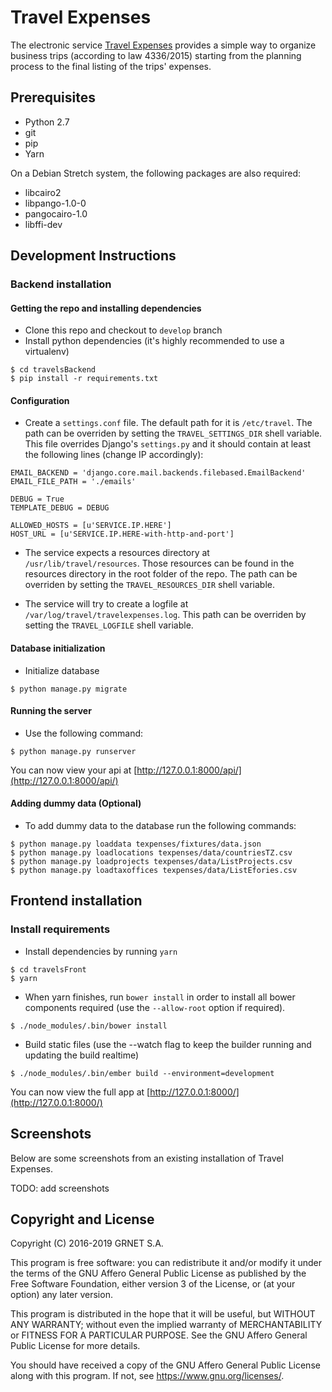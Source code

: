 # Travel Expenses

The electronic service [Travel Expenses](https://travelexpenses.grnet.gr/ui/auth/login) provides a simple way to organize business trips (according to law 4336/2015) starting from the planning process to the final listing of the trips' expenses.

## Prerequisites

* Python 2.7
* git
* pip
* Yarn

On a Debian Stretch system, the following packages are also required:
* libcairo2
* libpango-1.0-0
* pangocairo-1.0
* libffi-dev

## Development Instructions

### Backend installation

#### Getting the repo and installing dependencies

* Clone this repo and checkout to `develop` branch
* Install python dependencies (it's highly recommended to use a virtualenv)
```
$ cd travelsBackend
$ pip install -r requirements.txt
```

#### Configuration

* Create a `settings.conf` file. The default path for it is `/etc/travel`. The path can be overriden by setting the `TRAVEL_SETTINGS_DIR` shell variable. This file overrides Django's `settings.py` and it should contain at least the following lines (change IP accordingly):
```
EMAIL_BACKEND = 'django.core.mail.backends.filebased.EmailBackend'
EMAIL_FILE_PATH = './emails'

DEBUG = True
TEMPLATE_DEBUG = DEBUG

ALLOWED_HOSTS = [u'SERVICE.IP.HERE']
HOST_URL = [u'SERVICE.IP.HERE-with-http-and-port']
```

* The service expects a resources directory at `/usr/lib/travel/resources`. Those resources can be found in the resources directory in the root folder of the repo. The path can be overriden by setting the `TRAVEL_RESOURCES_DIR` shell variable.

* The service will try to create a logfile at `/var/log/travel/travelexpenses.log`. This path can be overriden by setting the `TRAVEL_LOGFILE` shell variable.

#### Database initialization

* Initialize database
```
$ python manage.py migrate
```

#### Running the server

* Use the following command:
```
$ python manage.py runserver
```
You can now view your api at [http://127.0.0.1:8000/api/](http://127.0.0.1:8000/api/)

#### Adding dummy data (Optional)

* To add dummy data to the database run the following commands:
```
$ python manage.py loaddata texpenses/fixtures/data.json
$ python manage.py loadlocations texpenses/data/countriesTZ.csv
$ python manage.py loadprojects texpenses/data/ListProjects.csv
$ python manage.py loadtaxoffices texpenses/data/ListEfories.csv
```

## Frontend installation

### Install requirements

* Install dependencies by running `yarn`
```
$ cd travelsFront
$ yarn
```
* When yarn finishes, run `bower install` in order to install all bower components required (use the `--allow-root` option if required).
```
$ ./node_modules/.bin/bower install
```

* Build static files (use the --watch flag to keep the builder running and updating the build realtime)
```
$ ./node_modules/.bin/ember build --environment=development
```

You can now view the full app at [http://127.0.0.1:8000/](http://127.0.0.1:8000/)

## Screenshots

Below are some screenshots from an existing installation of Travel Expenses.

TODO: add screenshots

## Copyright and License

Copyright (C) 2016-2019 GRNET S.A.

This program is free software: you can redistribute it and/or modify
it under the terms of the GNU Affero General Public License as published
by the Free Software Foundation, either version 3 of the License, or
(at your option) any later version.

This program is distributed in the hope that it will be useful,
but WITHOUT ANY WARRANTY; without even the implied warranty of
MERCHANTABILITY or FITNESS FOR A PARTICULAR PURPOSE.  See the
GNU Affero General Public License for more details.

You should have received a copy of the GNU Affero General Public License
along with this program.  If not, see <https://www.gnu.org/licenses/>.

